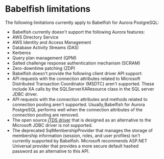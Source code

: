 # Babelfish limitations<a name="babelfish-limitations"></a>

 The following limitations currently apply to Babelfish for Aurora PostgreSQL: 
+  Babelfish currently doesn't support the following Aurora features: 
  +  AWS Directory Service 
  +  AWS Identity and Access Management 
  +  Database Activity Streams \(DAS\) 
  +  Kerberos 
  +  Query plan management \(QPM\) 
  +  Salted challenge response authentication mechanism \(SCRAM\) 
  +  Zero\-downtime patching \(ZDP\) 
+  Babelfish doesn't provide the following client driver API support: 
  +  API requests with the connection attributes related to Microsoft Distributed Transaction Coordinator \(MSDTC\) aren't supported\. These include XA calls by the SQLServerXAResource class in the SQL server JDBC driver\. 
  +  API requests with the connection attributes and methods related to connection pooling aren't supported\. Usually,Babelfish for Aurora PostgreSQL performs well when the connection attributes of the connection pooling are removed\. 
+ The open source [jTDS driver](https://github.com/milesibastos/jTDS/) that is designed as an alternative to the Microsoft JDBC driver is not supported\.
+  The deprecated SqlMembershipProvider that manages the storage of membership information \(session, roles, and user profiles\) isn't currently supported by Babelfish\. Microsoft recommends ASP\.NET Universal provider that provides a more secure default hashed password as an alternative to this API\. 